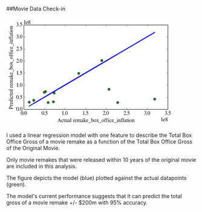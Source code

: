 ##Movie Data Check-in 

![](./figure_1.png)

I used a linear regression model with one feature to describe the Total Box Office Gross of a movie remake as a function of the Total Box Office Gross of the Original Movie. 

Only movie remakes that were released within 10 years of the original movie are included in this analysis.

The figure depicts the model (blue) plotted against the actual datapoints (green).

The model's current performance suggests that it can predict the total gross of a movie remake +/- $200m with 95% accuracy.
